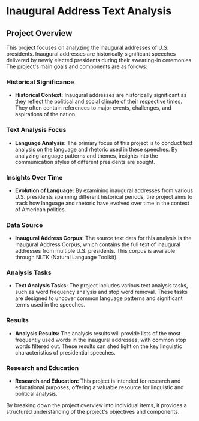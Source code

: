 # Inaugural Address Text Analysis

## Project Overview

This project focuses on analyzing the inaugural addresses of U.S. presidents. Inaugural addresses are historically significant speeches delivered by newly elected presidents during their swearing-in ceremonies. The project's main goals and components are as follows:

### Historical Significance

- **Historical Context:** Inaugural addresses are historically significant as they reflect the political and social climate of their respective times. They often contain references to major events, challenges, and aspirations of the nation.

### Text Analysis Focus

- **Language Analysis:** The primary focus of this project is to conduct text analysis on the language and rhetoric used in these speeches. By analyzing language patterns and themes, insights into the communication styles of different presidents are sought.

### Insights Over Time

- **Evolution of Language:** By examining inaugural addresses from various U.S. presidents spanning different historical periods, the project aims to track how language and rhetoric have evolved over time in the context of American politics.

### Data Source

- **Inaugural Address Corpus:** The source text data for this analysis is the Inaugural Address Corpus, which contains the full text of inaugural addresses from multiple U.S. presidents. This corpus is available through NLTK (Natural Language Toolkit).

### Analysis Tasks

- **Text Analysis Tasks:** The project includes various text analysis tasks, such as word frequency analysis and stop word removal. These tasks are designed to uncover common language patterns and significant terms used in the speeches.

### Results

- **Analysis Results:** The analysis results will provide lists of the most frequently used words in the inaugural addresses, with common stop words filtered out. These results can shed light on the key linguistic characteristics of presidential speeches.

### Research and Education

- **Research and Education:** This project is intended for research and educational purposes, offering a valuable resource for linguistic and political analysis.

By breaking down the project overview into individual items, it provides a structured understanding of the project's objectives and components.
